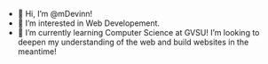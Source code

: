 - 👋 Hi, I’m @mDevinn!
- 👀 I’m interested in Web Developement.
- 🌱 I’m currently learning Computer Science at GVSU! I’m looking to deepen my understanding of the web and build websites in the meantime! 
